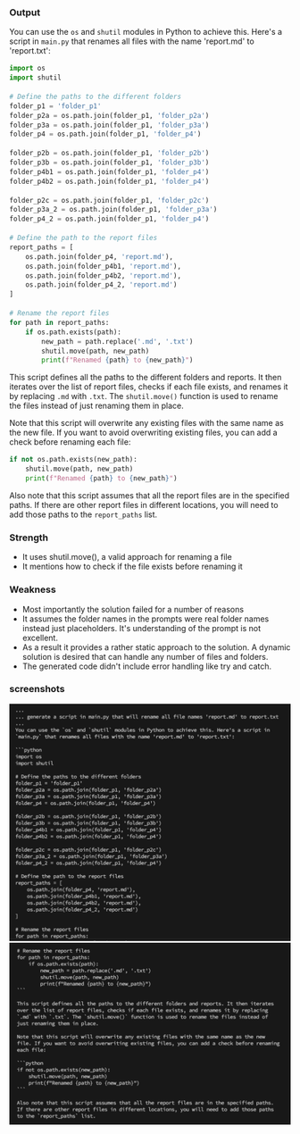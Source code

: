 ### Output

You can use the `os` and `shutil` modules in Python to achieve this. Here's a script in
`main.py` that renames all files with the name 'report.md' to 'report.txt':

```python
import os
import shutil

# Define the paths to the different folders
folder_p1 = 'folder_p1'
folder_p2a = os.path.join(folder_p1, 'folder_p2a')
folder_p3a = os.path.join(folder_p1, 'folder_p3a')
folder_p4 = os.path.join(folder_p1, 'folder_p4')

folder_p2b = os.path.join(folder_p1, 'folder_p2b')
folder_p3b = os.path.join(folder_p1, 'folder_p3b')
folder_p4b1 = os.path.join(folder_p1, 'folder_p4')
folder_p4b2 = os.path.join(folder_p1, 'folder_p4')

folder_p2c = os.path.join(folder_p1, 'folder_p2c')
folder_p3a_2 = os.path.join(folder_p1, 'folder_p3a')
folder_p4_2 = os.path.join(folder_p1, 'folder_p4')

# Define the path to the report files
report_paths = [
    os.path.join(folder_p4, 'report.md'),
    os.path.join(folder_p4b1, 'report.md'),
    os.path.join(folder_p4b2, 'report.md'),
    os.path.join(folder_p4_2, 'report.md')
]

# Rename the report files
for path in report_paths:
    if os.path.exists(path):
        new_path = path.replace('.md', '.txt')
        shutil.move(path, new_path)
        print(f"Renamed {path} to {new_path}")
```

This script defines all the paths to the different folders and reports. It then iterates
over the list of report files, checks if each file exists, and renames it by replacing
`.md` with `.txt`. The `shutil.move()` function is used to rename the files instead of
just renaming them in place.

Note that this script will overwrite any existing files with the same name as the new
file. If you want to avoid overwriting existing files, you can add a check before renaming
each file:

```python
if not os.path.exists(new_path):
    shutil.move(path, new_path)
    print(f"Renamed {path} to {new_path}")
```

Also note that this script assumes that all the report files are in the specified paths.
If there are other report files in different locations, you will need to add those paths
to the `report_paths` list.

### Strength

- It uses shutil.move(), a valid approach for renaming a file
- It mentions how to check if the file exists before renaming it

### Weakness

- Most importantly the solution failed for a number of reasons
- It assumes the folder names in the prompts were real folder names instead just placeholders. It's understanding of the prompt is not excellent.
- As a result it provides a rather static approach to the solution. A dynamic solution is desired that can handle any number of files and folders.
- The generated code didn't include error handling like try and catch.

### screenshots

![alt text](image.png)
![alt text](image2.png)
